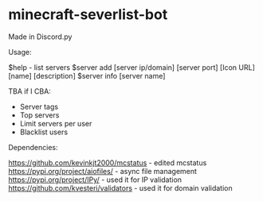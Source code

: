 # minecraft-severlist-bot
Made in Discord.py


Usage:

$help - list servers
$server add [server ip/domain] [server port] [Icon URL] [name] [description]
$server info [server name]

TBA if I CBA:
- Server tags
- Top servers
- Limit servers per user
- Blacklist users

Dependencies:

https://github.com/kevinkjt2000/mcstatus - edited mcstatus
https://pypi.org/project/aiofiles/ - async file management
https://pypi.org/project/IPy/ - used it for IP validation
https://github.com/kvesteri/validators - used it for domain validation
